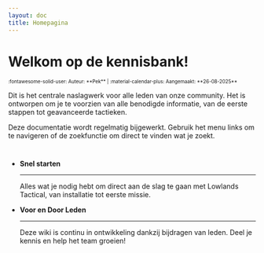 ```yaml
---
layout: doc
title: Homepagina
---
```

#  Welkom op de kennisbank!
<span style="font-size:0.7em;">
    :fontawesome-solid-user: Auteur: **Pek** | :material-calendar-plus: Aangemaakt: **26-08-2025**
</span>

Dit is het centrale naslagwerk voor alle leden van onze community. Het is ontworpen om je te voorzien van alle benodigde informatie, van de eerste stappen tot geavanceerde tactieken. 

Deze documentatie wordt regelmatig bijgewerkt. Gebruik het menu links om te navigeren of de zoekfunctie om direct te vinden wat je zoekt.

# 

<div class="grid cards" markdown>

-   **Snel starten**

    ---

    Alles wat je nodig hebt om direct aan de slag te gaan met Lowlands Tactical, van installatie tot eerste missie.

-   **Voor en Door Leden**

    ---

    Deze wiki is continu in ontwikkeling dankzij bijdragen van leden. Deel je kennis en help het team groeien!

</div>





